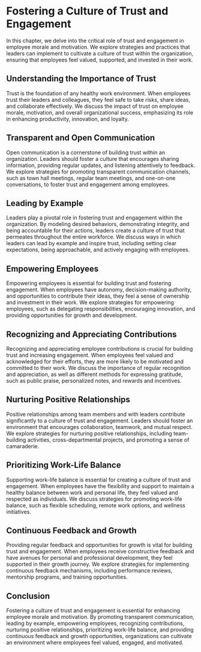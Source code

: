 Fostering a Culture of Trust and Engagement
======================================================

In this chapter, we delve into the critical role of trust and engagement in employee morale and motivation. We explore strategies and practices that leaders can implement to cultivate a culture of trust within the organization, ensuring that employees feel valued, supported, and invested in their work.

Understanding the Importance of Trust
-------------------------------------

Trust is the foundation of any healthy work environment. When employees trust their leaders and colleagues, they feel safe to take risks, share ideas, and collaborate effectively. We discuss the impact of trust on employee morale, motivation, and overall organizational success, emphasizing its role in enhancing productivity, innovation, and loyalty.

Transparent and Open Communication
----------------------------------

Open communication is a cornerstone of building trust within an organization. Leaders should foster a culture that encourages sharing information, providing regular updates, and listening attentively to feedback. We explore strategies for promoting transparent communication channels, such as town hall meetings, regular team meetings, and one-on-one conversations, to foster trust and engagement among employees.

Leading by Example
------------------

Leaders play a pivotal role in fostering trust and engagement within the organization. By modeling desired behaviors, demonstrating integrity, and being accountable for their actions, leaders create a culture of trust that permeates throughout the entire workforce. We discuss ways in which leaders can lead by example and inspire trust, including setting clear expectations, being approachable, and actively engaging with employees.

Empowering Employees
--------------------

Empowering employees is essential for building trust and fostering engagement. When employees have autonomy, decision-making authority, and opportunities to contribute their ideas, they feel a sense of ownership and investment in their work. We explore strategies for empowering employees, such as delegating responsibilities, encouraging innovation, and providing opportunities for growth and development.

Recognizing and Appreciating Contributions
------------------------------------------

Recognizing and appreciating employee contributions is crucial for building trust and increasing engagement. When employees feel valued and acknowledged for their efforts, they are more likely to be motivated and committed to their work. We discuss the importance of regular recognition and appreciation, as well as different methods for expressing gratitude, such as public praise, personalized notes, and rewards and incentives.

Nurturing Positive Relationships
--------------------------------

Positive relationships among team members and with leaders contribute significantly to a culture of trust and engagement. Leaders should foster an environment that encourages collaboration, teamwork, and mutual respect. We explore strategies for nurturing positive relationships, including team-building activities, cross-departmental projects, and promoting a sense of camaraderie.

Prioritizing Work-Life Balance
------------------------------

Supporting work-life balance is essential for creating a culture of trust and engagement. When employees have the flexibility and support to maintain a healthy balance between work and personal life, they feel valued and respected as individuals. We discuss strategies for promoting work-life balance, such as flexible scheduling, remote work options, and wellness initiatives.

Continuous Feedback and Growth
------------------------------

Providing regular feedback and opportunities for growth is vital for building trust and engagement. When employees receive constructive feedback and have avenues for personal and professional development, they feel supported in their growth journey. We explore strategies for implementing continuous feedback mechanisms, including performance reviews, mentorship programs, and training opportunities.

Conclusion
----------

Fostering a culture of trust and engagement is essential for enhancing employee morale and motivation. By promoting transparent communication, leading by example, empowering employees, recognizing contributions, nurturing positive relationships, prioritizing work-life balance, and providing continuous feedback and growth opportunities, organizations can cultivate an environment where employees feel valued, engaged, and motivated.
